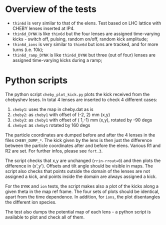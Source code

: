 # Overview of the tests
* `thin6d` is very similar to that of the elens. Test based on LHC lattice with CHEBY lenses inserted at IP4.
* `thin6d_DYNK` is like `thin6d` but the four lenses are assigned time-varying kicks - switch off, pulsing, random on/off, random kick amplitude;
* `thin6d_ions` is very similar to `thin6d` but ions are tracked, and for more turns (i.e. 10k);
* `thin6d_ramp_DYNK` is like `thin6d_DYNK` but three (out of four) lenses are assigned time-varying kicks during a ramp;

# Python scripts
The python script `cheby_plot_kick.py` plots the kick received from the chebyshev leses. In total 4 lenses are inserted to check 4 different cases:
1. `cheby1`: uses the map in cheby.dat as is
1. `cheby2`: as `cheby1` with offset of (-2, 2) mm (x,y)
1. `cheby3`: as `cheby1` with offset of ( 1,-1) mm (x,y), rotated by -90 degs
1. `cheby4`: as `cheby1` rotated by 160 degs

The particle coordinates are dumped before and after the 4 lenses in the files `CHEBY_DUMP_*`.
The kick given by the lens is then just the difference between the particle coordinates after and before the elens.
Various R1 and R2 are set. For further infos, please see `fort.3`.

The script checks that x,y are unchanged (`rrin-rrout=0`) and then plots the difference in (x',y').
Offsets and tilt angle should be visible in maps.
The script also checks that points outside the domain of the lenses are not assigned a kick, and points inside the domain are always assigned a kick.

For the `DYNK` and `ion` tests, the script makes also a plot of the kicks along a given theta in the map ref frame.
The four sets of plots should be identical, apart from the time dependence.
In addition, for `ions`, the plot disentangles the different ion species.

The test also dumps the potential map of each lens - a python script is available to plot and check all of them.
